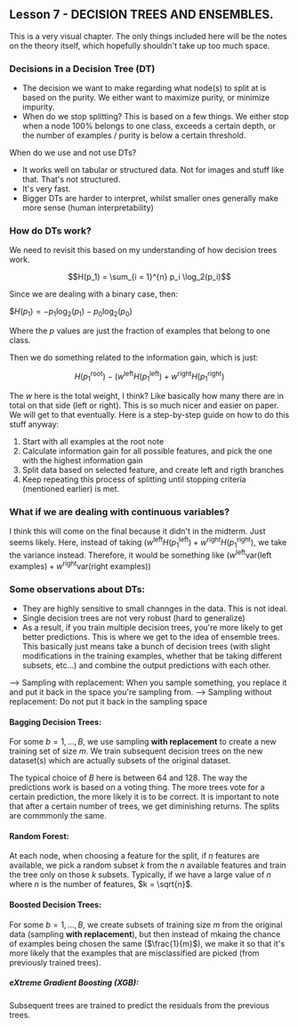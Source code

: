## Lesson 7 - DECISION TREES AND ENSEMBLES. 

This is a very visual chapter. The only things included here will be the notes on the theory itself, which hopefully shouldn't take up too much space. 

### Decisions in a Decision Tree (DT)
- The decision we want to make regarding what node(s) to split at is based on the purity. We either want to maximize purity, or minimize impurity.
- When do we stop splitting? This is based on a few things. We either stop when a node 100% belongs to one class, exceeds a certain depth, or the number of examples / purity is below a certain threshold.

When do we use and not use DTs?
- It works well on tabular or structured data. Not for images and stuff like that. That's not structured.
- It's very fast.
- Bigger DTs are harder to interpret, whilst smaller ones generally make more sense (human interpretability)

### How do DTs work?
We need to revisit this based on my understanding of how decision trees work. 

$$H(p_1) = \sum_{i = 1}^{n} p_i \log_2(p_i)$$

Since we are dealing with a binary case, then: 

$$H(p_1) = -p_1 \log_2(p_1) - p_0 \log_2(p_0)$

Where the $p$ values are just the fraction of examples that belong to one class. 

Then we do something related to the information gain, which is just: 

$$ H(p_1^{\text{root}}) - (w^{\text{left}} H(p_1^{\text{left}}) + w^{\text{right}} H(p_1^{\text{right}})   $$

The $w$ here is the total weight, I think? Like basically how many there are in total on that side (left or right). This is so much nicer and easier on paper. We will get to that eventually. Here is a step-by-step guide on how to do this stuff anyway: 

1. Start with all examples at the root note
2. Calculate information gain for all possible features, and pick the one with the highest information gain
3. Split data based on selected feature, and create left and rigth branches
4. Keep repeating this process of splitting until stopping criteria (mentioned earlier) is met.

### What if we are dealing with continuous variables?

I think this will come on the final because it didn't in the midterm. Just seems likely. Here, instead of taking $(w^{\text{left}} H(p_1^{\text{left}}) + w^{\text{right}} H(p_1^{\text{right}})$, we take the variance instead. Therefore, it would be something like $(w^{\text{left}} \text{var(left examples)} + w^{\text{right}} \text{var(right examples)})$

### Some observations about DTs:
- They are highly sensitive to small channges in the data. This is not ideal.
- Single decision trees are not very robust (hard to generalize)
- As a result, if you train multiple decision trees, you're more likely to get better predictions. This is where we get to the idea of ensemble trees. This basically just means take a bunch of decision trees (with slight modifications in the training examples, whether that be taking different subsets, etc...) and combine the output predictions with each other.

--> Sampling with replacement: When you sample something, you replace it and put it back in the space you're sampling from. 
--> Sampling without replacement: Do not put it back in the sampling space  

#### Bagging Decision Trees: 

For some $b = 1, ..., B$, we use sampling **with replacement** to create a new training set of size $m$. We train subsequent decision trees on the new dataset(s) which are actually subsets of the original dataset. 

The typical choice of $B$ here is between 64 and 128. The way the predictions work is based on a voting thing. The more trees vote for a certain prediction, the more likely it is to be correct. It is important to note that after a certain number of trees, we get diminishing returns. The splits are commmonly the same. 

#### Random Forest: 

At each node, when choosing a feature for the split, if $n$ features are available, we pick a random subset $k$ from the $n$ available features and train the tree only on those $k$ subsets. Typically, if we have a large value of $n$ where $n$ is the number of features, $k = \sqrt{n}$. 


#### Boosted Decision Trees: 

For some $b = 1, ..., B$, we create subsets of training size $m$ from the original data (sampling **with replacement**), but then instead of mkaing the chance of examples being chosen the same ($\frac{1}{m}$), we make it so that it's more likely that the examples that are misclassified are picked (from previously trained trees). 

##### eXtreme Gradient Boosting (XGB): 

Subsequent trees are trained to predict the residuals from the previous trees. 
